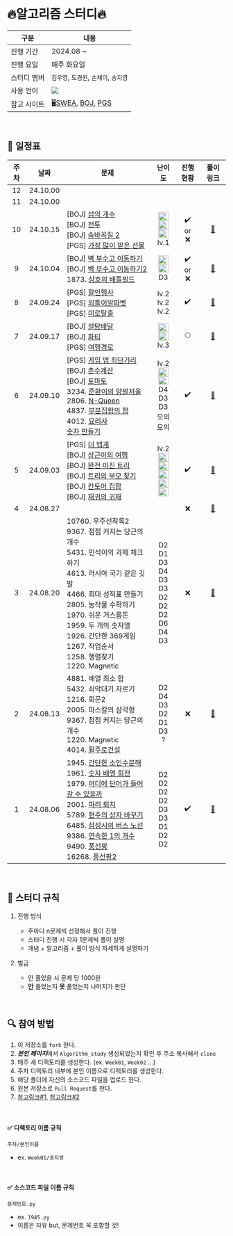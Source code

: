 # 🔥알고리즘 스터디🔥

|구분|내용|
|---|---|
|진행 기간|2024.08 ~ |
|진행 요일|매주 화요일|
|스터디 멤버| `김우영`, `도경원`, `손채이`, `송지영`
|사용 언어|<img src="https://img.shields.io/badge/Python-3776AB?style=flat-square&logo=PYTHON&logoColor=white"/>|
|참고 사이트|🖥️[SWEA](https://swexpertacademy.com/), [BOJ](https://www.acmicpc.net/), [PGS](https://programmers.co.kr/)|

</br>

## 📆 일정표

| **주차** | **날짜** | **문제** | **난이도** | **진행현황** | **풀이링크** |
|:-:|:-:|-|:-:|:-:|:-:|
|12|24.10.00||||||
|11|24.10.00||||||
|10|24.10.15|[BOJ] [섬의 개수](https://www.acmicpc.net/problem/4963)</br>[BOJ] [전투](https://www.acmicpc.net/problem/1303)</br>[BOJ] [숨바꼭질 2](https://www.acmicpc.net/problem/12851)</br>[PGS] [가장 많이 받은 선물](https://school.programmers.co.kr/learn/courses/30/lessons/258712)|<img height="20px" width="25px" src="https://static.solved.ac/tier_small/9.svg"/></br><img height="20px" width="25px" src="https://static.solved.ac/tier_small/10.svg"/></br><img height="20px" width="25px" src="https://static.solved.ac/tier_small/12.svg"/></br>lv.1|✔️</br>or</br>❌|[🔗](https://github.com/xongeeuse/Algorithm_study/tree/master/Week10)||
|9|24.10.04|[BOJ] [벽 부수고 이동하기](https://www.acmicpc.net/problem/2206)</br>[BOJ] [벽 부수고 이동하기2](https://www.acmicpc.net/problem/14442)</br>1873. [상호의 배틀필드](https://swexpertacademy.com/main/code/problem/problemDetail.do?contestProbId=AV5LyE7KD2ADFAXc)|<img height="20px" width="25px" src="https://static.solved.ac/tier_small/13.svg"/></br><img height="20px" width="25px" src="https://static.solved.ac/tier_small/13.svg"/></br>D3|✔️</br>or</br>❌|[🔗](https://github.com/xongeeuse/Algorithm_study/tree/master/Week09)||
|8|24.09.24|[PGS] [할인행사](https://school.programmers.co.kr/learn/courses/30/lessons/131127)</br> [PGS] [외톨이알파벳](https://school.programmers.co.kr/learn/courses/15008/lessons/121683)</br> [PGS] [미로탈출](https://school.programmers.co.kr/learn/courses/30/lessons/159993)|lv.2</br>lv.2</br>lv.2|✔️|[🔗](https://github.com/xongeeuse/Algorithm_study/tree/master/Week08)||
|7|24.09.17|[BOJ] [설탕배달](https://www.acmicpc.net/problem/2839)</br>[BOJ] [파티](https://www.acmicpc.net/problem/1238)</br>[PGS] [여행경로](https://school.programmers.co.kr/learn/courses/30/lessons/43164?language=java)|<img height="20px" width="25px" src="https://static.solved.ac/tier_small/7.svg"/></br><img height="20px" width="25px" src="https://static.solved.ac/tier_small/12.svg"/></br>lv.3|🌕|[🔗](https://github.com/xongeeuse/Algorithm_study/tree/master/Week07)||
|6|24.09.10|[PGS] [게임 맵 최단거리](https://school.programmers.co.kr/learn/courses/30/lessons/1844)</br>[BOJ] [촌수계산](https://www.acmicpc.net/problem/2644)</br>[BOJ] [토마토](https://www.acmicpc.net/problem/7569)</br>3234. [준환이의 양팔저울](https://swexpertacademy.com/main/code/problem/problemDetail.do?contestProbId=AWAe7XSKfUUDFAUw)</br>2806. [N-Queen](https://swexpertacademy.com/main/code/problem/problemDetail.do?contestProbId=AV7GKs06AU0DFAXB)</br>4837. [부분집합의 합](https://swexpertacademy.com/main/code/userProblem/userProblemDetail.do?contestProbId=AZEGAQUa-sgDFAVs)</br>4012.  [요리사](https://swexpertacademy.com/main/code/problem/problemDetail.do?contestProbId=AWIeUtVakTMDFAVH)</br>[숫자 만들기](https://swexpertacademy.com/main/talk/solvingClub/problemView.do?solveclubId=AZC_yQpKy34DFAQW&contestProbId=AWIeRZV6kBUDFAVH&probBoxId=AZGMePF6vGADFAXd&type=PROBLEM&problemBoxTitle=adv_2w_Extra&problemBoxCnt=10)|lv.2</br><img height="20px" width="25px" src="https://static.solved.ac/tier_small/9.svg"/></br><img height="20px" width="25px" src="https://static.solved.ac/tier_small/11.svg"/></br>D4</br>D3</br>D3</br>모의</br>모의|✔️|[🔗](https://github.com/xongeeuse/Algorithm_study/tree/master/Week06)||
|5|24.09.03|[PGS] [더 맵게](https://school.programmers.co.kr/learn/courses/30/lessons/42626)</br>[BOJ] [상근이의 여행](https://www.acmicpc.net/problem/9372)</br>[BOJ] [완전 이진 트리](https://www.acmicpc.net/problem/9934)</br>[BOJ] [트리의 부모 찾기](https://www.acmicpc.net/problem/11725)</br>[BOJ] [칸토어 집합](https://www.acmicpc.net/problem/4779)</br>[BOJ] [재귀의 귀재](https://www.acmicpc.net/problem/25501)|lv.2</br><img height="20px" width="25px" src="https://static.solved.ac/tier_small/7.svg"/></br><img height="20px" width="25px" src="https://static.solved.ac/tier_small/10.svg"/></br><img height="20px" width="25px" src="https://static.solved.ac/tier_small/9.svg"/></br><img height="20px" width="25px" src="https://static.solved.ac/tier_small/8.svg"/> </br><img height="20px" width="25px" src="https://static.solved.ac/tier_small/14.svg"/>|✔️|[🔗](https://github.com/xongeeuse/Algorithm_study/tree/master/Week05)||
|4|24.08.27|||❌|[🔗](https://github.com/xongeeuse/Algorithm_study/tree/master/Week04)||
|3|24.08.20|10760. 우주선착륙2 </br>9367. 점점 커지는 당근의 개수 </br> 5431. 민석이의 과제 체크하기 </br>4613. 러시아 국기 같은 깃발 </br>4466. 최대 성적표 만들기</br>2805. 농작물 수확하기</br>1970. 쉬운 거스름돈</br>1959. 두 개의 숫자열</br>1926. 간단한 369게임</br>1267. 작업순서</br>1258. 행렬찾기 </br>1220. Magnetic|D2</br>D1</br>D3</br>D4</br>D3</br>D3</br>D2</br>D2</br>D2</br>D6</br>D4</br>D3|❌|[🔗](https://github.com/xongeeuse/Algorithm_study/tree/master/Week03)||
|2|24.08.13|4881. 배열 최소 합</br>5432. 쇠막대기 자르기</br>1216. 회문2</br>2005. 파스칼의 삼각형</br>9367. 점점 커지는 당근의 개수</br>1220. Magnetic</br>4014. [활주로건설](https://swexpertacademy.com/main/code/problem/problemDetail.do?contestProbId=AWIeW7FakkUDFAVH)</br>|D2</br>D4</br>D3</br>D2</br>D1</br>D3</br>?</br>| ❌ |[🔗](https://github.com/xongeeuse/Algorithm_study/tree/master/Week02)||
|1|24.08.06|1945. [간단한 소인수분해](https://swexpertacademy.com/main/talk/solvingClub/problemView.do?solveclubId=AZC_yQpKy34DFAQW&contestProbId=AV5Pl0Q6ANQDFAUq&probBoxId=AZDtsxZaEk0DFAVs&type=PROBLEM&problemBoxTitle=1w_Extra%289%29&problemBoxCnt=9) </br> 1961. [숫자 배열 회전](https://swexpertacademy.com/main/talk/solvingClub/problemView.do?solveclubId=AZC_yQpKy34DFAQW&contestProbId=AV5Pq-OKAVYDFAUq&probBoxId=AZDtsxZaEk0DFAVs&type=PROBLEM&problemBoxTitle=1w_Extra%289%29&problemBoxCnt=9) </br> 1979. [어디에 단어가 들어갈 수 있을까](https://swexpertacademy.com/main/talk/solvingClub/problemView.do?solveclubId=AZC_yQpKy34DFAQW&contestProbId=AV5PuPq6AaQDFAUq&probBoxId=AZDtsxZaEk0DFAVs&type=PROBLEM&problemBoxTitle=1w_Extra%289%29&problemBoxCnt=9) </br> 2001. [파리 퇴치](https://swexpertacademy.com/main/talk/solvingClub/problemView.do?solveclubId=AZC_yQpKy34DFAQW&contestProbId=AV5PzOCKAigDFAUq&probBoxId=AZDtsxZaEk0DFAVs&type=PROBLEM&problemBoxTitle=1w_Extra%289%29&problemBoxCnt=9) </br> 5789. [현주의 상자 바꾸기](https://swexpertacademy.com/main/talk/solvingClub/problemView.do?solveclubId=AZC_yQpKy34DFAQW&contestProbId=AWYygN36Qn8DFAVm&probBoxId=AZDtsxZaEk0DFAVs&type=PROBLEM&problemBoxTitle=1w_Extra%289%29&problemBoxCnt=9) </br> 6485. [삼성시의 버스 노선](https://swexpertacademy.com/main/talk/solvingClub/problemView.do?solveclubId=AZC_yQpKy34DFAQW&contestProbId=AWczm7QaACgDFAWn&probBoxId=AZDtsxZaEk0DFAVs&type=PROBLEM&problemBoxTitle=1w_Extra%289%29&problemBoxCnt=9) </br> 9386. [연속한 1의 개수](https://swexpertacademy.com/main/talk/solvingClub/problemView.do?solveclubId=AZC_yQpKy34DFAQW&contestProbId=AXALDUIq97oDFASI&probBoxId=AZDtsxZaEk0DFAVs&type=USER&problemBoxTitle=1w_Extra%289%29&problemBoxCnt=9) </br> 9490. [풍선팡](https://swexpertacademy.com/main/talk/solvingClub/problemView.do?solveclubId=AZC_yQpKy34DFAQW&contestProbId=AXAerAPaVXMDFARP&probBoxId=AZDtsxZaEk0DFAVs&type=USER&problemBoxTitle=1w_Extra%289%29&problemBoxCnt=9) </br> 16268. [풍선팡2](https://swexpertacademy.com/main/talk/solvingClub/problemView.do?solveclubId=AZC_yQpKy34DFAQW&contestProbId=AYYlGU56XOkDFARc&probBoxId=AZDtsxZaEk0DFAVs&type=USER&problemBoxTitle=1w_Extra%289%29&problemBoxCnt=9) </br>| D2</br>D2</br>D2</br>D2</br>D3</br>D3</br>D1</br>D2</br>D2</br> | ✔️ | [🔗](https://github.com/xongeeuse/Algorithm_study/tree/master/Week01) |


</br>

## 📌 스터디 규칙
1. 진행 방식

    - 주마다 n문제씩 선정해서 풀이 진행
    - 스터디 진행 시 각자 1문제씩 풀이 설명
    - 개념 + 알고리즘 + 풀이 방식 자세하게 설명하기

2. 벌금
    - 안 풀었을 시 문제 당 1000원
    - **안** 풀었는지 **못** 풀었는지 나머지가 판단

</br>

## 🔍 참여 방법
1. 이 저장소를 `fork` 한다. 
2. ***본인 페이지***에서 `Algorithm_study` 생성되었는지 확인 후 주소 복사해서 `clone`
2. 매주 새 디렉토리를 생성한다. (ex. `Week01`, `Week02` ...)
3. 주차 디렉토리 내부에 본인 이름으로 디렉토리를 생성한다.
4. 해당 폴더에 자신의 소스코드 파일을 업로드 한다. 
5. 원본 저장소로 `Pull Request`를 한다. 
6. [참고링크#1](https://waytocse.tistory.com/59), [참고링크#2](https://velog.io/@mandarin913/%EC%8A%A4%ED%84%B0%EB%94%94-GitHub-%EC%82%AC%EC%9A%A9-%EB%B0%A9%EB%B2%95)

</br>

#### ✅ 디렉토리 이름 규칙
```
주차/본인이름
```
- ex. `Week01/송지영`


</br>

#### ✅ 소스코드 파일 이름 규칙
```
문제번호.py
```
- ex. `1945.py`
- 이름은 자유 but, 문제번호 꼭 포함할 것!

</br>

